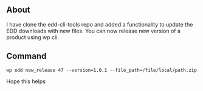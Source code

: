 ## About

I have clone the edd-cli-tools repo and added a functionality to update the EDD downloads with new files. You can now release new version of a product using wp cli. 

## Command

`wp edd new_release 47 --version=1.0.1 --file_path=/file/local/path.zip`

Hope this helps